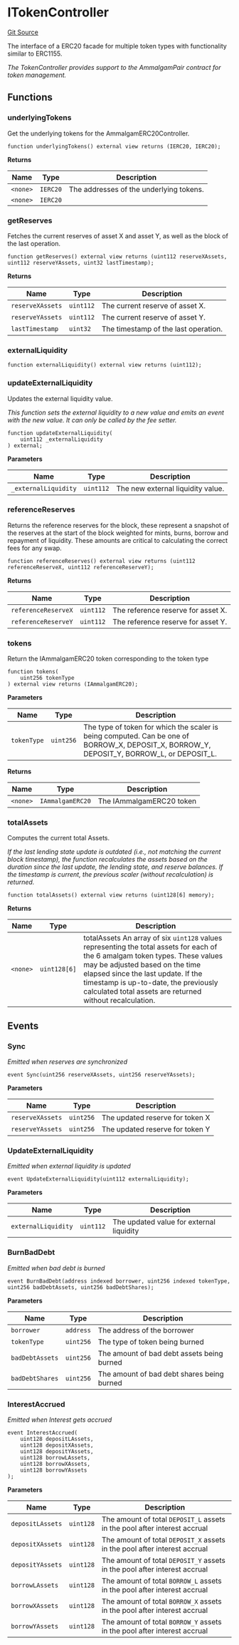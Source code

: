 # ITokenController
[Git Source](https://github.com/Ammalgam-Protocol/core-v1/blob/bbf468c990ab84694ca54d6197acec418d42c187/contracts/interfaces/tokens/ITokenController.sol)

The interface of a ERC20 facade for multiple token types with functionality similar to ERC1155.

*The TokenController provides support to the AmmalgamPair contract for token management.*


## Functions
### underlyingTokens

Get the underlying tokens for the AmmalgamERC20Controller.


```solidity
function underlyingTokens() external view returns (IERC20, IERC20);
```
**Returns**

|Name|Type|Description|
|----|----|-----------|
|`<none>`|`IERC20`|The addresses of the underlying tokens.|
|`<none>`|`IERC20`||


### getReserves

Fetches the current reserves of asset X and asset Y, as well as the block of the last operation.


```solidity
function getReserves() external view returns (uint112 reserveXAssets, uint112 reserveYAssets, uint32 lastTimestamp);
```
**Returns**

|Name|Type|Description|
|----|----|-----------|
|`reserveXAssets`|`uint112`|The current reserve of asset X.|
|`reserveYAssets`|`uint112`|The current reserve of asset Y.|
|`lastTimestamp`|`uint32`|The timestamp of the last operation.|


### externalLiquidity


```solidity
function externalLiquidity() external view returns (uint112);
```

### updateExternalLiquidity

Updates the external liquidity value.

*This function sets the external liquidity to a new value and emits an event with the new value. It can only be called by the fee setter.*


```solidity
function updateExternalLiquidity(
    uint112 _externalLiquidity
) external;
```
**Parameters**

|Name|Type|Description|
|----|----|-----------|
|`_externalLiquidity`|`uint112`|The new external liquidity value.|


### referenceReserves

Returns the reference reserves for the block, these represent a snapshot of the
reserves at the start of the block weighted for mints, burns, borrow and repayment of
liquidity. These amounts are critical to calculating the correct fees for any swap.


```solidity
function referenceReserves() external view returns (uint112 referenceReserveX, uint112 referenceReserveY);
```
**Returns**

|Name|Type|Description|
|----|----|-----------|
|`referenceReserveX`|`uint112`|The reference reserve for asset X.|
|`referenceReserveY`|`uint112`|The reference reserve for asset Y.|


### tokens

Return the IAmmalgamERC20 token corresponding to the token type


```solidity
function tokens(
    uint256 tokenType
) external view returns (IAmmalgamERC20);
```
**Parameters**

|Name|Type|Description|
|----|----|-----------|
|`tokenType`|`uint256`|The type of token for which the scaler is being computed. Can be one of BORROW_X, DEPOSIT_X, BORROW_Y, DEPOSIT_Y, BORROW_L, or DEPOSIT_L.|

**Returns**

|Name|Type|Description|
|----|----|-----------|
|`<none>`|`IAmmalgamERC20`|The IAmmalgamERC20 token|


### totalAssets

Computes the current total Assets.

*If the last lending state update is outdated (i.e., not matching the current block timestamp),
the function recalculates the assets based on the duration since the last update, the lending state,
and reserve balances. If the timestamp is current, the previous scaler (without recalculation) is returned.*


```solidity
function totalAssets() external view returns (uint128[6] memory);
```
**Returns**

|Name|Type|Description|
|----|----|-----------|
|`<none>`|`uint128[6]`|totalAssets An array of six `uint128` values representing the total assets for each of the 6 amalgam token types. These values may be adjusted based on the time elapsed since the last update. If the timestamp is up-to-date, the previously calculated total assets are returned without recalculation.|


## Events
### Sync
*Emitted when reserves are synchronized*


```solidity
event Sync(uint256 reserveXAssets, uint256 reserveYAssets);
```

**Parameters**

|Name|Type|Description|
|----|----|-----------|
|`reserveXAssets`|`uint256`|The updated reserve for token X|
|`reserveYAssets`|`uint256`|The updated reserve for token Y|

### UpdateExternalLiquidity
*Emitted when external liquidity is updated*


```solidity
event UpdateExternalLiquidity(uint112 externalLiquidity);
```

**Parameters**

|Name|Type|Description|
|----|----|-----------|
|`externalLiquidity`|`uint112`|The updated value for external liquidity|

### BurnBadDebt
*Emitted when bad debt is burned*


```solidity
event BurnBadDebt(address indexed borrower, uint256 indexed tokenType, uint256 badDebtAssets, uint256 badDebtShares);
```

**Parameters**

|Name|Type|Description|
|----|----|-----------|
|`borrower`|`address`|The address of the borrower|
|`tokenType`|`uint256`|The type of token being burned|
|`badDebtAssets`|`uint256`|The amount of bad debt assets being burned|
|`badDebtShares`|`uint256`|The amount of bad debt shares being burned|

### InterestAccrued
*Emitted when Interest gets accrued*


```solidity
event InterestAccrued(
    uint128 depositLAssets,
    uint128 depositXAssets,
    uint128 depositYAssets,
    uint128 borrowLAssets,
    uint128 borrowXAssets,
    uint128 borrowYAssets
);
```

**Parameters**

|Name|Type|Description|
|----|----|-----------|
|`depositLAssets`|`uint128`|The amount of total `DEPOSIT_L` assets in the pool after interest accrual|
|`depositXAssets`|`uint128`|The amount of total `DEPOSIT_X` assets in the pool after interest accrual|
|`depositYAssets`|`uint128`|The amount of total `DEPOSIT_Y` assets in the pool after interest accrual|
|`borrowLAssets`|`uint128`|The amount of total `BORROW_L` assets in the pool after interest accrual|
|`borrowXAssets`|`uint128`|The amount of total `BORROW_X` assets in the pool after interest accrual|
|`borrowYAssets`|`uint128`|The amount of total `BORROW_Y` assets in the pool after interest accrual|


